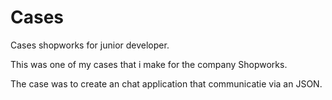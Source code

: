 # Cases
Cases shopworks for junior developer.

This was one of my cases that i make for the company Shopworks.

The case was to create an chat application that communicatie via an JSON.
